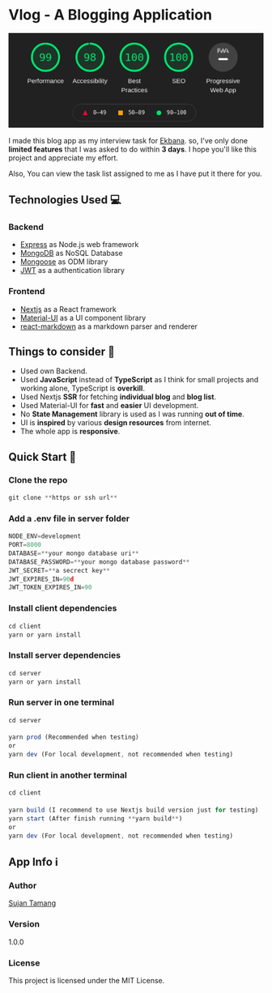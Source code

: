 # Vlog - A Blogging Application

<p align="center">
  <img src="https://raw.githubusercontent.com/Suzan-Dev/vlog/main/client/public/lighthouse-report.png">
</p>

I made this blog app as my interview task for [Ekbana](https://ekbana.com/).
so, I've only done **limited features** that I was asked to do within **3 days**.
I hope you'll like this project and appreciate my effort.

Also, You can view the task list assigned to me as I have put it there for you.

## Technologies Used 💻

### Backend

- [Express](https://expressjs.com/) as Node.js web framework
- [MongoDB](https://www.mongodb.com/) as NoSQL Database
- [Mongoose](https://mongoosejs.com/) as ODM library
- [JWT](https://github.com/auth0/node-jsonwebtoken) as a authentication library

### Frontend

- [Nextjs](https://nextjs.org/) as a React framework
- [Material-UI](https://material-ui.com/) as a UI component library
- [react-markdown](https://github.com/remarkjs/react-markdown) as a markdown parser and renderer

## Things to consider 🤔

- Used own Backend.
- Used **JavaScript** instead of **TypeScript** as I think for small projects and working alone, TypeScript is **overkill**.
- Used Nextjs **SSR** for fetching **individual blog** and **blog list**.
- Used Material-UI for **fast** and **easier** UI development.
- No **State Management** library is used as I was running **out of time**.
- UI is **inspired** by various **design resources** from internet.
- The whole app is **responsive**.

## Quick Start 🚀

### Clone the repo

```js
git clone **https or ssh url**
```

### Add a .env file in server folder

```js
NODE_ENV=development
PORT=8000
DATABASE=**your mongo database uri**
DATABASE_PASSWORD=**your mongo database password**
JWT_SECRET=**a secrect key**
JWT_EXPIRES_IN=90d
JWT_TOKEN_EXPIRES_IN=90
```

### Install client dependencies

```js
cd client
yarn or yarn install
```

### Install server dependencies

```js
cd server
yarn or yarn install
```

### Run server in one terminal

```js
cd server

yarn prod (Recommended when testing)
or
yarn dev (For local development, not recommended when testing)
```

### Run client in another terminal

```js
cd client

yarn build (I recommend to use Nextjs build version just for testing)
yarn start (After finish running **yarn build**)
or
yarn dev (For local development, not recommended when testing)
```

## App Info ℹ️

### Author

[Sujan Tamang](http://sujantmg.com.np)

### Version

1.0.0

### License

This project is licensed under the MIT License.
